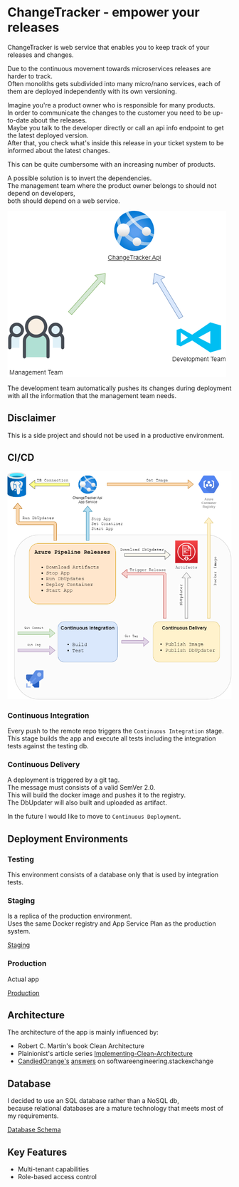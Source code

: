 # ChangeTracker - empower your releases

ChangeTracker is web service that enables you to keep track of your releases and changes.  

Due to the continuous movement towards microservices releases are harder to track.  
Often monoliths gets subdivided into many micro/nano services, each of them are deployed independently with its own versioning.  

Imagine you're a product owner who is responsible for many products.  
In order to communicate the changes to the customer you need to be up-to-date about the releases.  
Maybe you talk to the developer directly or call an api info endpoint to get the latest deployed version.  
After that, you check what's inside this release in your ticket system to be informed about the latest changes.  

This can be quite cumbersome with an increasing number of products.  

A possible solution is to invert the dependencies.  
The management team where the product owner belongs to should not depend on developers,  
both should depend on a web service.  

![Dependencies](./docs/assets/ChangeTracker.png)  

The development team automatically pushes its changes during deployment with all the information that the management team needs.

## Disclaimer

This is a side project and should not be used in a productive environment.  

## CI/CD

![CICD](./docs/assets/CI_CD.png)

### Continuous Integration

Every push to the remote repo triggers the `Continuous Integration` stage.  
This stage builds the app and execute all tests including the integration tests against the testing db.  

### Continuous Delivery

A deployment is triggered by a git tag.  
The message must consists of a valid SemVer 2.0.  
This will build the docker image and pushes it to the registry.  
The DbUpdater will also built and uploaded as artifact.  

In the future I would like to move to `Continuous Deployment`.  

## Deployment Environments

### Testing

This environment consists of a database only that is used by integration tests.  

### Staging

Is a replica of the production environment.  
Uses the same Docker registry and App Service Plan as the production system.  

[Staging](https://app-change-tracker-staging.azurewebsites.net/)

### Production

Actual app

[Production](https://app-change-tracker.azurewebsites.net/)

## Architecture

The architecture of the app is mainly influenced by:

* Robert C. Martin's book Clean Architecture
* Plainionist's article series [Implementing-Clean-Architecture](http://www.plainionist.net/Implementing-Clean-Architecture-Overview/)
* [CandiedOrange's](https://softwareengineering.stackexchange.com/users/131624/candied-orange) [answers](https://softwareengineering.stackexchange.com/search?q=user:131624+[clean-architecture]) on softwareengineering.stackexchange

## Database

I decided to use an SQL database rather than a NoSQL db,  
because relational databases are a mature technology that meets most of my requirements.

[Database Schema](./docs/assets/ChangeTrackerDbSchema.png)

## Key Features

* Multi-tenant capabilities
* Role-based access control
